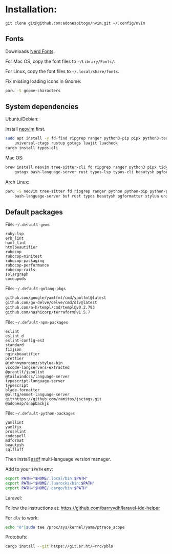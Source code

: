 # Installation:

```
git clone git@github.com:adonespitogo/nvim.git ~/.config/nvim
```

## Fonts

Downloads [Nerd Fonts](https://github.com/ryanoasis/nerd-fonts/releases).

For Mac OS, copy the font files to `~/Library/Fonts/`.

For Linux, copy the font files to `~/.local/share/fonts`.

Fix missing loading icons in Gnome:

```sh
paru -S gnome-characters
```

## System dependencies

Ubuntu/Debian:

Install [neovim](https://github.com/neovim/neovim/blob/master/INSTALL.md) first.

```sh
sudo apt install -y fd-find ripgrep ranger python3-pip pipx python3-testresources chafa \
    universal-ctags rustup gotags luajit luacheck
cargo install typos-cli
```

Mac OS:

```sh
brew install neovim tree-sitter-cli fd ripgrep ranger python3 pipx tidy-html5 bufbuild/buf/buf chafa ctags \
    gotags bash-language-server rust typos-lsp typos-cli beautysh pgformatter luajit luacheck
```

Arch Linux:

```sh
paru -S neovim tree-sitter fd ripgrep ranger python python-pip python-pipx ttf-dejavu chafa ctags gotags \
    bash-language-server buf rust typos beautysh pgformatter stylua unzip rsync luajit luacheck
```

## Default packages

File: `~/.default-gems`
```
ruby-lsp
erb_lint
haml_lint
htmlbeautifier
rubocop
rubocop-minitest
rubocop-packaging
rubocop-performance
rubocop-rails
solargraph
cocoapods
```

File: `~/.default-golang-pkgs`
```sh
github.com/google/yamlfmt/cmd/yamlfmt@latest
github.com/go-delve/delve/cmd/dlv@latest
github.com/a-h/templ/cmd/templ@v0.2.793
github.com/hashicorp/terraform@v1.5.7
```

File: `~/.default-npm-packages`
```
eslint
eslint_d
eslint-config-es3
standard
fixjson
nginxbeautifier
prettier
@johnnymorganz/stylua-bin
vscode-langservers-extracted
@prantlf/jsonlint
@tailwindcss/language-server
typescript-language-server
typescript
blade-formatter
@olrtg/emmet-language-server
git+https://github.com/ramitos/jsctags.git
@adonesp/snapbackjs
```

File: `~/.default-python-packages`
```
yamllint
yamlfix
proselint
codespell
mdformat
beautysh
sqlfluff
```

Then install [asdf](https://asdf-vm.com) multi-language version manager.

Add to your `$PATH` env:

```sh
export PATH="$HOME/.local/bin:$PATH"
export PATH="$HOME/.luarocks/bin:$PATH"
export PATH="$HOME/.cargo/bin:$PATH"
```

Laravel:

Follow the instructions at: https://github.com/barryvdh/laravel-ide-helper

For `dlv` to work:

```sh
echo "0"|sudo tee /proc/sys/kernel/yama/ptrace_scope
```

Protobufs:

```sh
cargo install --git https://git.sr.ht/~rrc/pbls
```
